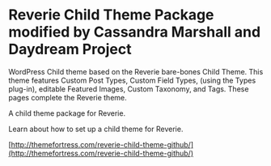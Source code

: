 Reverie Child Theme Package
modified by Cassandra Marshall and Daydream Project
=============

WordPress Child theme based on the Reverie bare-bones Child Theme. This theme features Custom Post Types, Custom Field Types, (using the Types plug-in), editable Featured Images, Custom Taxonomy, and Tags. These pages complete the Reverie theme.

A child theme package for Reverie.

Learn about how to set up a child theme for Reverie.

[http://themefortress.com/reverie-child-theme-github/](http://themefortress.com/reverie-child-theme-github/)




